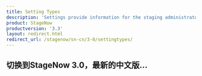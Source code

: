 ```yaml
---
title: Setting Types
description: 'Settings provide information for the staging administrator about how to configure and manage settings for use when creating profiles. Each Setting Type lists the parameters and functions available for configuring that particular group of settings.'
product: StageNow
productversion: '3.3'
layout: redirect.html
redirect_url: /stagenow/sn-cn/3-0/settingtypes/
---
```


## 切换到StageNow 3.0，最新的中文版...
